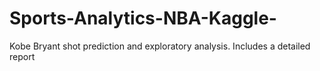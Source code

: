 # Sports-Analytics-NBA-Kaggle-
Kobe Bryant shot prediction and exploratory analysis. Includes a detailed report 
